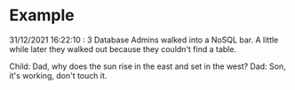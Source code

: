 # Example

<!-- replace-with-date starts -->
31/12/2021 16:22:10 : 3 Database Admins walked into a NoSQL bar. A little while later they walked out because they couldn't find a table.
<!-- replace-with-date ends -->

<!-- replace-with-joke starts -->
Child: Dad, why does the sun rise in the east and set in the west? Dad: Son, it's working, don't touch it.
<!-- replace-with-joke ends -->